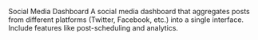 Social Media Dashboard
A social media dashboard that aggregates posts from different platforms (Twitter, Facebook, etc.) into a single interface. Include features like post-scheduling and analytics.
